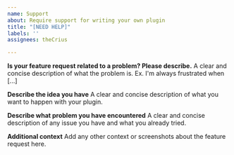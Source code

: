 ```yaml
---
name: Support
about: Require support for writing your own plugin
title: "[NEED HELP]"
labels: ''
assignees: theCrius

---
```


**Is your feature request related to a problem? Please describe.**
A clear and concise description of what the problem is. Ex. I'm always frustrated when [...]

**Describe the idea you have**
A clear and concise description of what you want to happen with your plugin.

**Describe what problem you have encountered**
A clear and concise description of any issue you have and what you already tried.

**Additional context**
Add any other context or screenshots about the feature request here.
